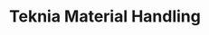 ---
title: "Teknia Material Handling"
url: /pinellas-park/teknia-material-handling/
shop: copyshop
---